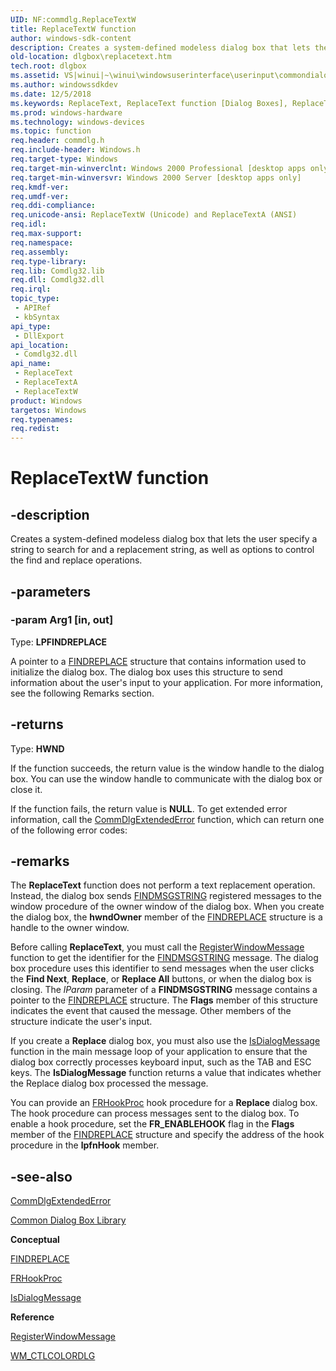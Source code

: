 ```yaml
---
UID: NF:commdlg.ReplaceTextW
title: ReplaceTextW function
author: windows-sdk-content
description: Creates a system-defined modeless dialog box that lets the user specify a string to search for and a replacement string, as well as options to control the find and replace operations.
old-location: dlgbox\replacetext.htm
tech.root: dlgbox
ms.assetid: VS|winui|~\winui\windowsuserinterface\userinput\commondialogboxlibrary\commondialogboxreference\commondialogboxfunctions\replacetext.htm
ms.author: windowssdkdev
ms.date: 12/5/2018
ms.keywords: ReplaceText, ReplaceText function [Dialog Boxes], ReplaceTextA, ReplaceTextW, _win32_ReplaceText, _win32_replacetext_cpp, commdlg/ReplaceText, commdlg/ReplaceTextA, commdlg/ReplaceTextW, dlgbox.replacetext, winui._win32_replacetext
ms.prod: windows-hardware
ms.technology: windows-devices
ms.topic: function
req.header: commdlg.h
req.include-header: Windows.h
req.target-type: Windows
req.target-min-winverclnt: Windows 2000 Professional [desktop apps only]
req.target-min-winversvr: Windows 2000 Server [desktop apps only]
req.kmdf-ver: 
req.umdf-ver: 
req.ddi-compliance: 
req.unicode-ansi: ReplaceTextW (Unicode) and ReplaceTextA (ANSI)
req.idl: 
req.max-support: 
req.namespace: 
req.assembly: 
req.type-library: 
req.lib: Comdlg32.lib
req.dll: Comdlg32.dll
req.irql: 
topic_type:
 - APIRef
 - kbSyntax
api_type:
 - DllExport
api_location:
 - Comdlg32.dll
api_name:
 - ReplaceText
 - ReplaceTextA
 - ReplaceTextW
product: Windows
targetos: Windows
req.typenames: 
req.redist: 
---
```


# ReplaceTextW function


## -description


Creates a system-defined modeless dialog box that lets the user specify a string to search for and a replacement string, as well as options to control the find and replace operations.


## -parameters




### -param Arg1 [in, out]

Type: <b>LPFINDREPLACE</b>

A pointer to a <a href="https://msdn.microsoft.com/en-us/library/ms646835(v=VS.85).aspx">FINDREPLACE</a> structure that contains information used to initialize the dialog box. The dialog box uses this structure to send information about the user's input to your application. For more information, see the following Remarks section.


## -returns



Type: <b>HWND</b>

If the function succeeds, the return value is the window handle to the dialog box. You can use the window handle to communicate with the dialog box or close it.

If the function fails, the return value is <b>NULL</b>. To get extended error information, call the <a href="https://msdn.microsoft.com/en-us/library/ms646916(v=VS.85).aspx">CommDlgExtendedError</a> function, which can return one of the following error codes:




## -remarks



The <b>ReplaceText</b> function does not perform a text replacement operation. Instead, the dialog box sends <a href="https://msdn.microsoft.com/en-us/library/ms646872(v=VS.85).aspx">FINDMSGSTRING</a> registered messages to the window procedure of the owner window of the dialog box. When you create the dialog box, the  <b>hwndOwner</b> member of the <a href="https://msdn.microsoft.com/en-us/library/ms646835(v=VS.85).aspx">FINDREPLACE</a> structure is a handle to the owner window.

Before calling <b>ReplaceText</b>, you must call the <a href="https://msdn.microsoft.com/en-us/library/ms644947(v=VS.85).aspx">RegisterWindowMessage</a> function to get the identifier for the <a href="https://msdn.microsoft.com/en-us/library/ms646872(v=VS.85).aspx">FINDMSGSTRING</a> message. The dialog box procedure uses this identifier to send messages when the user clicks the <b>Find Next</b>, <b>Replace</b>, or <b>Replace All</b> buttons, or when the dialog box is closing. The  <i>lParam</i> parameter of a <b>FINDMSGSTRING</b> message contains a pointer to the <a href="https://msdn.microsoft.com/en-us/library/ms646835(v=VS.85).aspx">FINDREPLACE</a> structure. The  <b>Flags</b> member of this structure indicates the event that caused the message. Other members of the structure indicate the user's input.

If you create a <b>Replace</b> dialog box, you must also use the <a href="https://msdn.microsoft.com/en-us/library/ms645498(v=VS.85).aspx">IsDialogMessage</a> function in the main message loop of your application to ensure that the dialog box correctly processes keyboard input, such as the TAB and ESC keys. The <b>IsDialogMessage</b> function returns a value that indicates whether the Replace dialog box processed the message.

You can provide an <a href="https://msdn.microsoft.com/en-us/library/ms646922(v=VS.85).aspx">FRHookProc</a> hook procedure for a <b>Replace</b> dialog box. The hook procedure can process messages sent to the dialog box. To enable a hook procedure, set the <b>FR_ENABLEHOOK</b> flag in the  <b>Flags</b> member of the <a href="https://msdn.microsoft.com/en-us/library/ms646835(v=VS.85).aspx">FINDREPLACE</a> structure and specify the address of the hook procedure in the  <b>lpfnHook</b> member.




## -see-also




<a href="https://msdn.microsoft.com/en-us/library/ms646916(v=VS.85).aspx">CommDlgExtendedError</a>



<a href="https://msdn.microsoft.com/en-us/library/ms645524(v=VS.85).aspx">Common Dialog Box Library</a>



<b>Conceptual</b>



<a href="https://msdn.microsoft.com/en-us/library/ms646835(v=VS.85).aspx">FINDREPLACE</a>



<a href="https://msdn.microsoft.com/en-us/library/ms646922(v=VS.85).aspx">FRHookProc</a>



<a href="https://msdn.microsoft.com/en-us/library/ms645498(v=VS.85).aspx">IsDialogMessage</a>



<b>Reference</b>



<a href="https://msdn.microsoft.com/en-us/library/ms644947(v=VS.85).aspx">RegisterWindowMessage</a>



<a href="https://msdn.microsoft.com/en-us/library/ms645417(v=VS.85).aspx">WM_CTLCOLORDLG</a>
 

 

